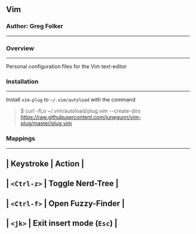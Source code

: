 ## Vim
### Author: Greg Folker
---

### Overview
---

Personal configuration files for the Vim text-editor

### Installation
---

Install `vim-plug` to `~/.vim/autoload` with the command

> $ curl -fLo ~/.vim/autoload/plug.vim --create-dirs \
>   https://raw.githubusercontent.com/junegunn/vim-plug/master/plug.vim

### Mappings
---

| Keystroke | Action |
---
| `<Ctrl-z>` | Toggle Nerd-Tree |
---
| `<Ctrl-f>` | Open Fuzzy-Finder |
---
| `<jk>` | Exit insert mode (`Esc`) |
---
